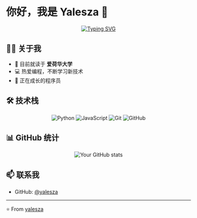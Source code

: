 # 你好，我是 Yalesza 👋

<div align="center">
  
[![Typing SVG](https://readme-typing-svg.herokuapp.com?font=Fira+Code&pause=1000&color=2C96F7&center=true&vCenter=true&random=false&width=435&lines=Computer+Science+Student;University+of+Iowa;Passionate+Programmer)](https://git.io/typing-svg)
  
</div>

## 👨‍🎓 关于我

- 🏫 目前就读于  **爱荷华大学**
- 💻 热爱编程，不断学习新技术
- 🌱 正在成长的程序员 

## 🛠️ 技术栈

<div align="center">
  
![Python](https://img.shields.io/badge/-Python-3776AB?style=flat-square&logo=Python&logoColor=white)
![JavaScript](https://img.shields.io/badge/-JavaScript-F7DF1E?style=flat-square&logo=javascript&logoColor=black)
![Git](https://img.shields.io/badge/-Git-F05032?style=flat-square&logo=git&logoColor=white)
![GitHub](https://img.shields.io/badge/-GitHub-181717?style=flat-square&logo=github)
  
</div>

## 📊 GitHub 统计

<div align="center">
  
![Your GitHub stats](https://github-readme-stats.vercel.app/api?username=yalesza&show_icons=true&theme=tokyonight)
  
</div>

## 📫 联系我

- GitHub: [@yalesza](https://github.com/yalesza)

---

⭐️ From [yalesza](https://github.com/yalesza)
